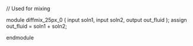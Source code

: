 // Used for mixing

module diffmix_25px_0 (
    input soln1,
    input soln2,
    output out_fluid
);
    assign out_fluid = soln1 + soln2;

endmodule